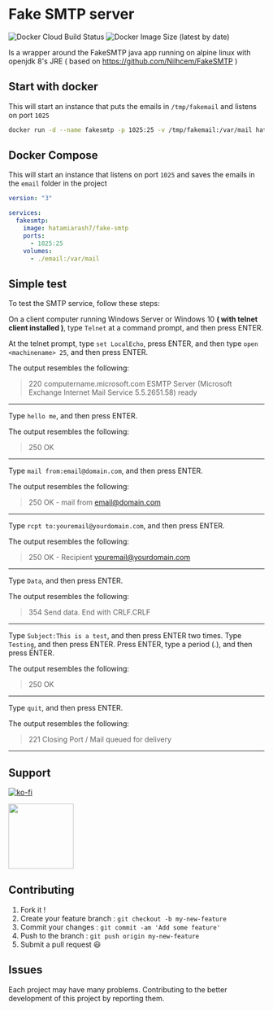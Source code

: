 # Fake SMTP server

![Docker Cloud Build Status](https://img.shields.io/docker/cloud/build/hatamiarash7/fake-smtp) ![Docker Image Size (latest by date)](https://img.shields.io/docker/image-size/hatamiarash7/fake-smtp)

Is a wrapper around the FakeSMTP java app running on alpine linux with openjdk 8's JRE ( based on <https://github.com/Nilhcem/FakeSMTP> )

## Start with docker

This will start an instance that puts the emails in `/tmp/fakemail` and listens on port `1025`

```bash
docker run -d --name fakesmtp -p 1025:25 -v /tmp/fakemail:/var/mail hatamiarash7/fake-smtp
```

## Docker Compose

This will start an instance that listens on port `1025` and saves the emails in the `email` folder in the project

```yaml
version: "3"

services:
  fakesmtp:
    image: hatamiarash7/fake-smtp
    ports:
      - 1025:25
    volumes:
      - ./email:/var/mail
```

## Simple test

To test the SMTP service, follow these steps:

On a client computer running Windows Server or Windows 10 **( with telnet client installed )**, type
`Telnet` at a command prompt, and then press ENTER.

At the telnet prompt, type `set LocalEcho`, press ENTER, and then type `open <machinename> 25`, and then press ENTER.

The output resembles the following:

> 220 computername.microsoft.com ESMTP Server (Microsoft Exchange Internet Mail Service 5.5.2651.58) ready

---

Type `hello me`, and then press ENTER.

The output resembles the following:

> 250 OK

---

Type `mail from:email@domain.com`, and then press ENTER.

The output resembles the following:

> 250 OK - mail from <email@domain.com>

---

Type `rcpt to:youremail@yourdomain.com`, and then press ENTER.

The output resembles the following:

> 250 OK - Recipient <youremail@yourdomain.com>

---

Type `Data`, and then press ENTER.

The output resembles the following:

> 354 Send data. End with CRLF.CRLF

---

Type `Subject:This is a test`, and then press ENTER two times.
Type `Testing`, and then press ENTER.
Press ENTER, type a period (.), and then press ENTER.

The output resembles the following:

> 250 OK

---

Type `quit`, and then press ENTER.

The output resembles the following:

> 221 Closing Port / Mail queued for delivery

---

## Support

[![ko-fi](https://www.ko-fi.com/img/githubbutton_sm.svg)](https://ko-fi.com/D1D1WGU9)

<div><a href="https://payping.ir/@hatamiarash7"><img src="https://cdn.payping.ir/statics/Payping-logo/Trust/blue.svg" height="128" width="128"></a></div>

## Contributing

1. Fork it !
2. Create your feature branch : `git checkout -b my-new-feature`
3. Commit your changes : `git commit -am 'Add some feature'`
4. Push to the branch : `git push origin my-new-feature`
5. Submit a pull request 😃

## Issues

Each project may have many problems. Contributing to the better development of this project by reporting them.
